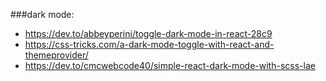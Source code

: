 ###dark mode: 
 - https://dev.to/abbeyperini/toggle-dark-mode-in-react-28c9 
 - https://css-tricks.com/a-dark-mode-toggle-with-react-and-themeprovider/
 - https://dev.to/cmcwebcode40/simple-react-dark-mode-with-scss-lae